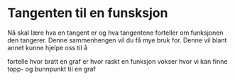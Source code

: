 # Tangenten til en funsksjon

Nå skal lære hva en tangent er og hva tangentene forteller om funksjonen den tangerer. Denne sammenhengen vil du få mye bruk for. Denne vil blant annet kunne hjelpe oss til å 

fortelle hvor bratt en graf er
hvor raskt en funksjon vokser
hvor vi kan finne topp- og bunnpunkt til en graf